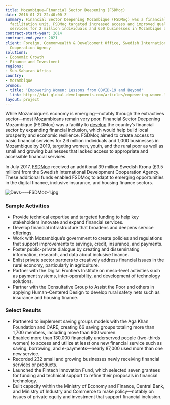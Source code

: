 ```yaml
---
title: Mozambique—Financial Sector Deepening (FSDMoç)
date: 2016-01-21 22:40:00 Z
summary: Financial Sector Deepening Mozambique (FSDMoç) was a financial inclusion
  facilitation unit. FSDMoç targeted increased access and improved quality of financial
  services for 2 million individuals and 650 businesses in Mozambique by 2019.
contract-start-year: 2014
contract-end-year: 2021
client: Foreign, Commonwealth & Development Office, Swedish International Development
  Cooperation Agency
solutions:
- Economic Growth
- Finance and Investment
regions:
- Sub-Saharan Africa
country:
- Mozambique
promos:
- title: 'Empowering Women: Lessons from COVID-19 and Beyond'
  link: https://dai-global-developments.com/articles/empowering-women-lessons-from-covid-19-and-beyond
layout: project
---
```


While Mozambique’s economy is emerging—notably through the extractives sector—most Mozambicans remain very poor. Financial Sector Deepening Mozambique (FSDMoç) was a facility to [develop](http://dai-global-developments.com/articles/qa-assisting-mozambiques-rural-poor-to-build-stability-and-economic-opportunity-through-digital-financial-inclusion?utm_source=daidotcom) the country’s financial sector by expanding financial inclusion, which would help build local prosperity and economic resilience. FSDMoç aimed to create access to basic financial services for 2.6 million individuals and 1,000 businesses in Mozambique by 2019, targeting women, youth, and the rural poor as well as small and growing businesses that lacked access to appropriate and accessible financial services.

In July 2017, [FSDMoç](http://fsdmoc.com/) received an additional 39 million Swedish Krona (£3.5 million) from the Swedish International Development Cooperation Agency. These additional funds enabled FSDMoç to adapt to emerging opportunities in the digital finance, inclusive insurance, and housing finance sectors.

![Devs----FSDMoz-1.jpg](/uploads/Devs----FSDMoz-1.jpg)

###  Sample Activities

* Provide technical expertise and targeted funding to help key stakeholders innovate and expand financial services.
* Develop financial infrastructure that broadens and deepens service offerings.
* Work with Mozambique’s government to create policies and regulations that support improvements to savings, credit, insurance, and payments.
* Foster public-private dialogue by creating and disseminating information, research, and data about inclusive finance.
* Enlist private sector partners to creatively address financial issues in the rural economy, particularly in agriculture.
* Partner with the Digital Frontiers Institute on meso-level activities such as payment systems, inter-operability, and development of technology solutions.
* Partner with the Consultative Group to Assist the Poor and others in applying Human-Centered Design to develop rural safety nets such as insurance and housing finance.

###  Select Results

* Partnered to implement saving groups models with the Aga Khan Foundation and CARE, creating 66 saving groups totaling more than 1,700 members, including move than 900 women.
* Enabled more than 130,000 financially underserved people (two-thirds women) to access and utilize at least one new financial service such as saving, borrowing, and e-payments—nearly 87,000 used more than one new service.
* Recorded 232 small and growing businesses newly receiving financial services or products.
* Launched the Fintech Innovation Fund, which selected seven grantees for funding and technical support to refine their proposals in financial technology.
* Built capacity within the Ministry of Economy and Finance, Central Bank, and Ministry of Industry and Commerce to make policy—notably on issues of private equity and investment that support financial inclusion.
